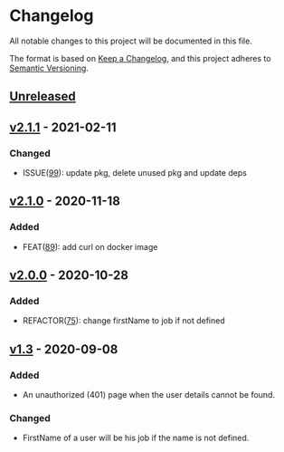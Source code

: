 # Changelog

All notable changes to this project will be documented in this file.

The format is based on [Keep a Changelog](https://keepachangelog.com/en/1.0.0/),
and this project adheres to [Semantic Versioning](https://semver.org/spec/v2.0.0.html).

## [Unreleased]

## [v2.1.1] - 2021-02-11

### Changed
- ISSUE([99](https://github.com/meateam/drive-project/issues/99)): update pkg, delete unused pkg and update deps

## [v2.1.0] - 2020-11-18

### Added

- FEAT([89](https://github.com/meateam/authentication-service/pull/89)): add curl on docker image

## [v2.0.0] - 2020-10-28

### Added

- REFACTOR([75](https://github.com/meateam/authentication-service/pull/75)): change firstName to job if not defined

## [v1.3] - 2020-09-08

### Added

- An unauthorized (401) page when the user details cannot be found.

### Changed

- FirstName of a user will be his job if the name is not defined.

[unreleased]: https://github.com/meateam/authentication-service/compare/master...develop
[v1.3]: https://github.com/meateam/authentication-service/compare/v1.2...v1.3
[v2.0.0]: https://github.com/meateam/authentication-service/compare/v1.3...v2.0.0
[v2.1.0]: https://github.com/meateam/authentication-service/compare/v2.0.0...v2.1.0
[v2.1.1]: https://github.com/meateam/authentication-service/compare/v2.1.0...v2.1.1
